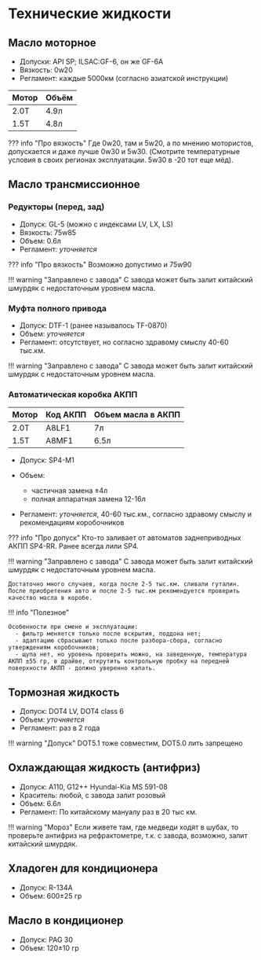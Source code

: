 # Технические жидкости

## Масло моторное

- Допуски: API SP; ILSAC:GF-6, он же GF-6A
- Вязкость: 0w20
- Регламент: каждые 5000км (согласно азиатской инструкции)

| Мотор | Объём |
|---|---|
| 2.0T | 4.9л |
| 1.5T | 4.8л |

??? info "Про вязкость"
    Где 0w20, там и 5w20, a по мнению мотористов, допускается и даже лучше 0w30 и 5w30. (Смотрите температурные условия в своих регионах эксплуатации. 5w30 в -20 тот еще мёд).

## Масло трансмиссионное
### Редукторы (перед, зад)

- Допуск: GL-5 (можно с индексами LV, LX, LS)
- Вязкость: 75w85
- Объем: 0.6л
- Регламент: *уточняется*

??? info "Про вязкость"
    Возможно допустимо и 75w90

!!! warning "Заправлено с завода"
    С завода может быть залит китайский шмурдяк с недостаточным уровнем масла. 

### Муфта полного привода
- Допуск: DTF-1 (ранее называлось TF-0870)
- Объем: *уточняется*
- Регламент: отсутствует, но согласно здравому смыслу 40-60 тыс.км. 

!!! warning "Заправлено с завода"
    С завода может быть залит китайский шмурдяк с недостаточным уровнем масла. 

### Автоматическая коробка АКПП

| Мотор | Код АКПП | Объем масла в АКПП |
|---|---|---|
| 2.0T | A8LF1 | 7л |
| 1.5T | A8MF1 | 6.5л |

- Допуск: SP4-M1
- Объем: 

    - частичная замена ±4л
    - полная аппаратная замена 12-16л

- Регламент: *уточняется*, 40-60 тыс.км., согласно здравому смыслу и рекомендациям коробочников
  
??? info "Про допуск"
    Кто-то заливает от автоматов заднеприводных АКПП SP4-RR. Ранее всегда лили SP4.

!!! warning "Заправлено с завода"
    С завода может быть залит китайский шмурдяк с недостаточным уровнем масла. 
    
    Достаточно много случаев, когда после 2-5 тыс.км. сливали гуталин. После приобретения авто и после 2-5 тыс.км рекомендуется проверить качество масла в коробе.


!!! info "Полезное"
    
    Особенности при смене и эксплуатации: 
      - фильтр меняется только после вскрытия, поддона нет;
      - адаптацию сбрасывают только после разбора-сбора, согласно утверждениям коробочников;
      - щупа нет, но уровень проверить можно, на заведенную, температура АКПП ±55 гр, в драйве, открутить контрольную пробку на передней поверхности АКПП - должно уверенно капать.


## Тормозная жидкость

- Допуск: DOT4 LV, DOT4 class 6
- Объем: *уточняется*
- Регламент: раз в 2 года

!!! warning "Допуск"
    DOT5.1 тоже совместим, DOT5.0 лить запрещено

## Охлаждающая жидкость (антифриз)

- Допуск: А110, G12++ Hyundai-Kia MS 591-08
- Краситель: любой, с завода залит розовый
- Объем: 6.6л 
- Регламент: По китайскому мануалу раз в 20 тыс км.

!!! warning "Мороз"
    Если живете там, где медведи ходят в шубах, то проверьте антифриз на рефрактометре, т.к. с завода, возможно, залит китайский шмурдяк.

## Хладоген для кондиционера

- Допуск: R-134A
- Объем: 600±25 гр

## Масло в кондиционер

- Допуск: PAG 30
- Объем: 120±10 гр


